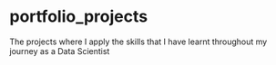 # portfolio_projects
The projects where I apply the skills that I have learnt throughout my journey as a Data Scientist
